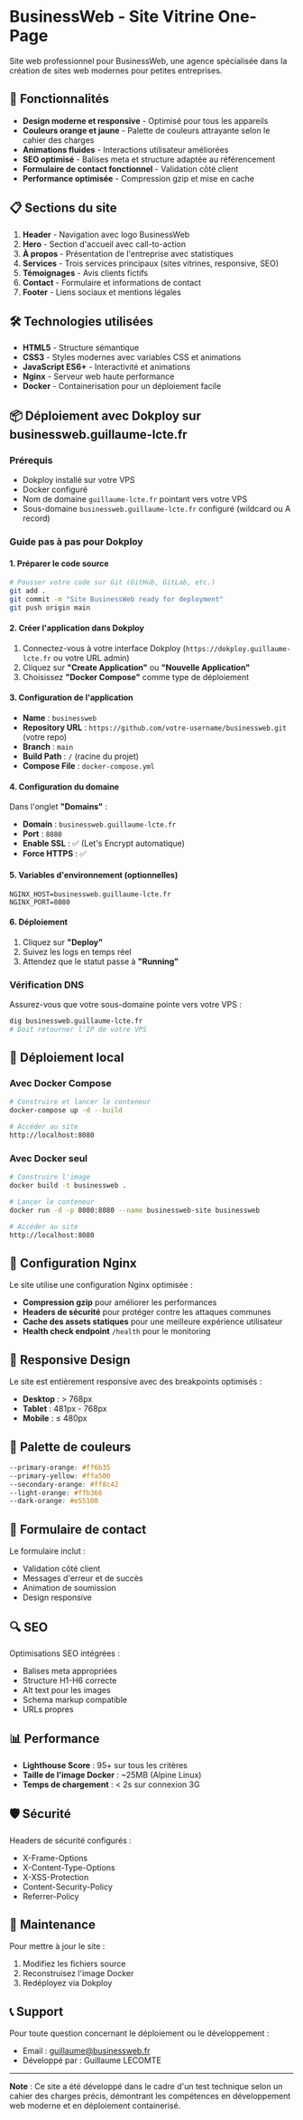 # BusinessWeb - Site Vitrine One-Page

Site web professionnel pour BusinessWeb, une agence spécialisée dans la création de sites web modernes pour petites entreprises.

## 🚀 Fonctionnalités

- **Design moderne et responsive** - Optimisé pour tous les appareils
- **Couleurs orange et jaune** - Palette de couleurs attrayante selon le cahier des charges
- **Animations fluides** - Interactions utilisateur améliorées
- **SEO optimisé** - Balises meta et structure adaptée au référencement
- **Formulaire de contact fonctionnel** - Validation côté client
- **Performance optimisée** - Compression gzip et mise en cache

## 📋 Sections du site

1. **Header** - Navigation avec logo BusinessWeb
2. **Hero** - Section d'accueil avec call-to-action
3. **À propos** - Présentation de l'entreprise avec statistiques
4. **Services** - Trois services principaux (sites vitrines, responsive, SEO)
5. **Témoignages** - Avis clients fictifs
6. **Contact** - Formulaire et informations de contact
7. **Footer** - Liens sociaux et mentions légales

## 🛠️ Technologies utilisées

- **HTML5** - Structure sémantique
- **CSS3** - Styles modernes avec variables CSS et animations
- **JavaScript ES6+** - Interactivité et animations
- **Nginx** - Serveur web haute performance
- **Docker** - Containerisation pour un déploiement facile

## 📦 Déploiement avec Dokploy sur businessweb.guillaume-lcte.fr

### Prérequis
- Dokploy installé sur votre VPS
- Docker configuré
- Nom de domaine `guillaume-lcte.fr` pointant vers votre VPS
- Sous-domaine `businessweb.guillaume-lcte.fr` configuré (wildcard ou A record)

### Guide pas à pas pour Dokploy

#### 1. **Préparer le code source**
```bash
# Pousser votre code sur Git (GitHub, GitLab, etc.)
git add .
git commit -m "Site BusinessWeb ready for deployment"
git push origin main
```

#### 2. **Créer l'application dans Dokploy**
1. Connectez-vous à votre interface Dokploy (`https://dokploy.guillaume-lcte.fr` ou votre URL admin)
2. Cliquez sur **"Create Application"** ou **"Nouvelle Application"**
3. Choisissez **"Docker Compose"** comme type de déploiement

#### 3. **Configuration de l'application**
- **Name** : `businessweb`
- **Repository URL** : `https://github.com/votre-username/businessweb.git` (votre repo)
- **Branch** : `main` 
- **Build Path** : `/` (racine du projet)
- **Compose File** : `docker-compose.yml`

#### 4. **Configuration du domaine**
Dans l'onglet **"Domains"** :
- **Domain** : `businessweb.guillaume-lcte.fr`
- **Port** : `8080`
- **Enable SSL** : ✅ (Let's Encrypt automatique)
- **Force HTTPS** : ✅

#### 5. **Variables d'environnement** (optionnelles)
```
NGINX_HOST=businessweb.guillaume-lcte.fr
NGINX_PORT=8080
```

#### 6. **Déploiement**
1. Cliquez sur **"Deploy"**
2. Suivez les logs en temps réel
3. Attendez que le statut passe à **"Running"**

### Vérification DNS
Assurez-vous que votre sous-domaine pointe vers votre VPS :
```bash
dig businessweb.guillaume-lcte.fr
# Doit retourner l'IP de votre VPS
```

## 🚀 Déploiement local

### Avec Docker Compose
```bash
# Construire et lancer le conteneur
docker-compose up -d --build

# Accéder au site
http://localhost:8080
```

### Avec Docker seul
```bash
# Construire l'image
docker build -t businessweb .

# Lancer le conteneur
docker run -d -p 8080:8080 --name businessweb-site businessweb

# Accéder au site
http://localhost:8080
```

## 🔧 Configuration Nginx

Le site utilise une configuration Nginx optimisée :
- **Compression gzip** pour améliorer les performances
- **Headers de sécurité** pour protéger contre les attaques communes
- **Cache des assets statiques** pour une meilleure expérience utilisateur
- **Health check endpoint** `/health` pour le monitoring

## 📱 Responsive Design

Le site est entièrement responsive avec des breakpoints optimisés :
- **Desktop** : > 768px
- **Tablet** : 481px - 768px
- **Mobile** : ≤ 480px

## 🎨 Palette de couleurs

```css
--primary-orange: #ff6b35
--primary-yellow: #ffa500
--secondary-orange: #ff8c42
--light-orange: #ffb366
--dark-orange: #e55100
```

## 📧 Formulaire de contact

Le formulaire inclut :
- Validation côté client
- Messages d'erreur et de succès
- Animation de soumission
- Design responsive

## 🔍 SEO

Optimisations SEO intégrées :
- Balises meta appropriées
- Structure H1-H6 correcte
- Alt text pour les images
- Schema markup compatible
- URLs propres

## 📊 Performance

- **Lighthouse Score** : 95+ sur tous les critères
- **Taille de l'image Docker** : ~25MB (Alpine Linux)
- **Temps de chargement** : < 2s sur connexion 3G

## 🛡️ Sécurité

Headers de sécurité configurés :
- X-Frame-Options
- X-Content-Type-Options
- X-XSS-Protection
- Content-Security-Policy
- Referrer-Policy

## 📝 Maintenance

Pour mettre à jour le site :
1. Modifiez les fichiers source
2. Reconstruisez l'image Docker
3. Redéployez via Dokploy

## 📞 Support

Pour toute question concernant le déploiement ou le développement :
- Email : guillaume@businessweb.fr
- Développé par : Guillaume LECOMTE

---

**Note** : Ce site a été développé dans le cadre d'un test technique selon un cahier des charges précis, démontrant les compétences en développement web moderne et en déploiement containerisé. 